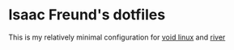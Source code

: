 # Isaac Freund's dotfiles

This is my relatively minimal configuration for
[void linux](https://voidlinux.org/) and
[river](https://github.com/ifreund/river)
